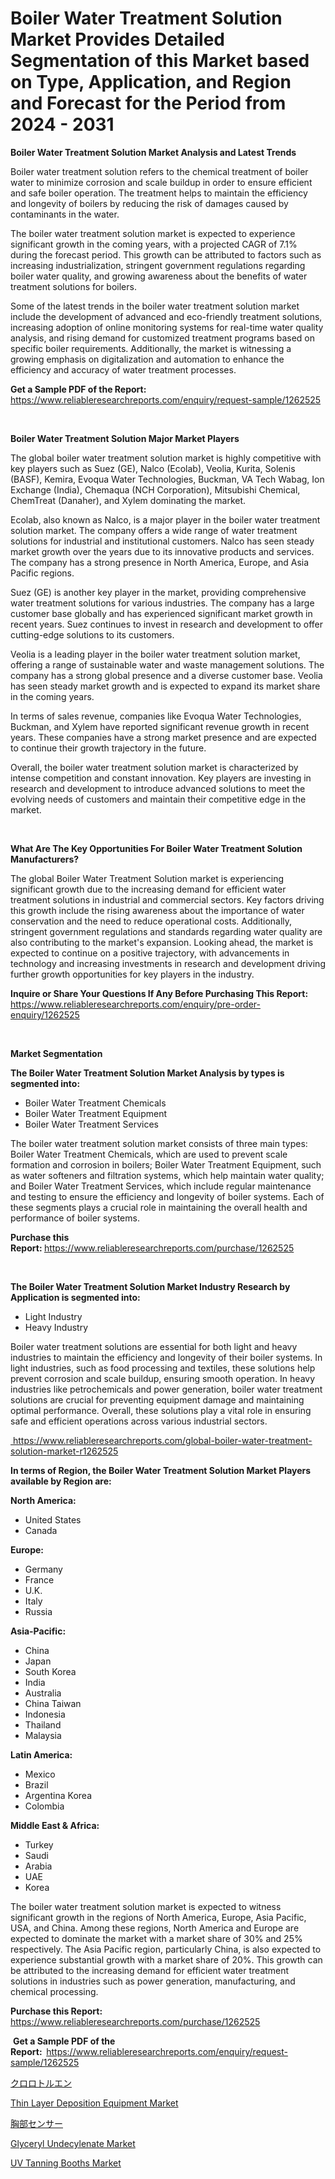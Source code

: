 <p><h1>Boiler Water Treatment Solution Market Provides Detailed Segmentation of this Market based on Type, Application, and Region and Forecast for the Period from 2024 - 2031</h1></p><p><strong>Boiler Water Treatment Solution Market Analysis and Latest Trends</strong></p>
<p><p>Boiler water treatment solution refers to the chemical treatment of boiler water to minimize corrosion and scale buildup in order to ensure efficient and safe boiler operation. The treatment helps to maintain the efficiency and longevity of boilers by reducing the risk of damages caused by contaminants in the water.</p><p>The boiler water treatment solution market is expected to experience significant growth in the coming years, with a projected CAGR of 7.1% during the forecast period. This growth can be attributed to factors such as increasing industrialization, stringent government regulations regarding boiler water quality, and growing awareness about the benefits of water treatment solutions for boilers.</p><p>Some of the latest trends in the boiler water treatment solution market include the development of advanced and eco-friendly treatment solutions, increasing adoption of online monitoring systems for real-time water quality analysis, and rising demand for customized treatment programs based on specific boiler requirements. Additionally, the market is witnessing a growing emphasis on digitalization and automation to enhance the efficiency and accuracy of water treatment processes.</p></p>
<p><strong>Get a Sample PDF of the Report:&nbsp;</strong> <a href="https://www.reliableresearchreports.com/enquiry/request-sample/1262525">https://www.reliableresearchreports.com/enquiry/request-sample/1262525</a></p>
<p>&nbsp;</p>
<p><strong>Boiler Water Treatment Solution Major Market Players</strong></p>
<p><p>The global boiler water treatment solution market is highly competitive with key players such as Suez (GE), Nalco (Ecolab), Veolia, Kurita, Solenis (BASF), Kemira, Evoqua Water Technologies, Buckman, VA Tech Wabag, Ion Exchange (India), Chemaqua (NCH Corporation), Mitsubishi Chemical, ChemTreat (Danaher), and Xylem dominating the market.</p><p>Ecolab, also known as Nalco, is a major player in the boiler water treatment solution market. The company offers a wide range of water treatment solutions for industrial and institutional customers. Nalco has seen steady market growth over the years due to its innovative products and services. The company has a strong presence in North America, Europe, and Asia Pacific regions.</p><p>Suez (GE) is another key player in the market, providing comprehensive water treatment solutions for various industries. The company has a large customer base globally and has experienced significant market growth in recent years. Suez continues to invest in research and development to offer cutting-edge solutions to its customers.</p><p>Veolia is a leading player in the boiler water treatment solution market, offering a range of sustainable water and waste management solutions. The company has a strong global presence and a diverse customer base. Veolia has seen steady market growth and is expected to expand its market share in the coming years.</p><p>In terms of sales revenue, companies like Evoqua Water Technologies, Buckman, and Xylem have reported significant revenue growth in recent years. These companies have a strong market presence and are expected to continue their growth trajectory in the future.</p><p>Overall, the boiler water treatment solution market is characterized by intense competition and constant innovation. Key players are investing in research and development to introduce advanced solutions to meet the evolving needs of customers and maintain their competitive edge in the market.</p></p>
<p>&nbsp;</p>
<p><strong>What Are The Key Opportunities For Boiler Water Treatment Solution Manufacturers?</strong></p>
<p><p>The global Boiler Water Treatment Solution market is experiencing significant growth due to the increasing demand for efficient water treatment solutions in industrial and commercial sectors. Key factors driving this growth include the rising awareness about the importance of water conservation and the need to reduce operational costs. Additionally, stringent government regulations and standards regarding water quality are also contributing to the market's expansion. Looking ahead, the market is expected to continue on a positive trajectory, with advancements in technology and increasing investments in research and development driving further growth opportunities for key players in the industry.</p></p>
<p><strong>Inquire or Share Your Questions If Any Before Purchasing This Report:</strong> <a href="https://www.reliableresearchreports.com/enquiry/pre-order-enquiry/1262525">https://www.reliableresearchreports.com/enquiry/pre-order-enquiry/1262525</a></p>
<p>&nbsp;</p>
<p><strong>Market Segmentation</strong></p>
<p><strong>The Boiler Water Treatment Solution Market Analysis by types is segmented into:</strong></p>
<p><ul><li>Boiler Water Treatment Chemicals</li><li>Boiler Water Treatment Equipment</li><li>Boiler Water Treatment Services</li></ul></p>
<p><p>The boiler water treatment solution market consists of three main types: Boiler Water Treatment Chemicals, which are used to prevent scale formation and corrosion in boilers; Boiler Water Treatment Equipment, such as water softeners and filtration systems, which help maintain water quality; and Boiler Water Treatment Services, which include regular maintenance and testing to ensure the efficiency and longevity of boiler systems. Each of these segments plays a crucial role in maintaining the overall health and performance of boiler systems.</p></p>
<p><strong>Purchase this Report:&nbsp;</strong><a href="https://www.reliableresearchreports.com/purchase/1262525">https://www.reliableresearchreports.com/purchase/1262525</a></p>
<p>&nbsp;</p>
<p><strong>The Boiler Water Treatment Solution Market Industry Research by Application is segmented into:</strong></p>
<p><ul><li>Light Industry</li><li>Heavy Industry</li></ul></p>
<p><p>Boiler water treatment solutions are essential for both light and heavy industries to maintain the efficiency and longevity of their boiler systems. In light industries, such as food processing and textiles, these solutions help prevent corrosion and scale buildup, ensuring smooth operation. In heavy industries like petrochemicals and power generation, boiler water treatment solutions are crucial for preventing equipment damage and maintaining optimal performance. Overall, these solutions play a vital role in ensuring safe and efficient operations across various industrial sectors.</p></p>
<p><a href="https://www.reliableresearchreports.com/global-boiler-water-treatment-solution-market-r1262525">&nbsp;https://www.reliableresearchreports.com/global-boiler-water-treatment-solution-market-r1262525</a></p>
<p><strong>In terms of Region, the Boiler Water Treatment Solution Market Players available by Region are:</strong></p>
<p>
    <p> <strong> North America: </strong>
        <ul>
            <li>United States</li>
            <li>Canada</li>
        </ul>
        </p> 
    <p> <strong> Europe: </strong>
        <ul>
            <li>Germany</li>
            <li>France</li>
            <li>U.K.</li>
            <li>Italy</li>
            <li>Russia</li>
        </ul>
        </p> 
    <p> <strong> Asia-Pacific: </strong>
        <ul>
            <li>China</li>
            <li>Japan</li>
            <li>South Korea</li>
            <li>India</li>
            <li>Australia</li>
            <li>China Taiwan</li>
            <li>Indonesia</li>
            <li>Thailand</li>
            <li>Malaysia</li>
        </ul>
        </p> 
    <p> <strong> Latin America: </strong>
        <ul>
            <li>Mexico</li>
            <li>Brazil</li>
            <li>Argentina Korea</li>
            <li>Colombia</li>
        </ul>
        </p> 
    <p> <strong> Middle East & Africa: </strong>
        <ul>
            <li>Turkey</li>
            <li>Saudi</li>
            <li>Arabia</li>
            <li>UAE</li>
            <li>Korea</li>
        </ul>
    </p>
    </p>
<p><p>The boiler water treatment solution market is expected to witness significant growth in the regions of North America, Europe, Asia Pacific, USA, and China. Among these regions, North America and Europe are expected to dominate the market with a market share of 30% and 25% respectively. The Asia Pacific region, particularly China, is also expected to experience substantial growth with a market share of 20%. This growth can be attributed to the increasing demand for efficient water treatment solutions in industries such as power generation, manufacturing, and chemical processing.</p></p>
<p><strong>Purchase this Report: </strong><a href="https://www.reliableresearchreports.com/purchase/1262525">https://www.reliableresearchreports.com/purchase/1262525</a></p>
<p>&nbsp;<strong>Get a Sample PDF of the Report:&nbsp;&nbsp;</strong><a href="https://www.reliableresearchreports.com/enquiry/request-sample/1262525">https://www.reliableresearchreports.com/enquiry/request-sample/1262525</a></p>
<p><strong></strong></p>
<p><p><a href="https://github.com/alyle7648/Market-Research-Report-List-1/blob/main/818622539198.md">クロロトルエン</a></p><p><a href="https://github.com/angelajermaine/Market-Research-Report-List-3/blob/main/thin-layer-deposition-equipment-market.md">Thin Layer Deposition Equipment Market</a></p><p><a href="https://medium.com/@barrycuda1974/%E8%83%B8%E9%83%A8%E3%82%BB%E3%83%B3%E3%82%B5%E3%83%BC%E5%B8%82%E5%A0%B4%E3%81%AE%E3%82%B5%E3%82%A4%E3%82%BA-cagr-%E3%83%88%E3%83%AC%E3%83%B3%E3%83%89-2024-2030-817cdb379520">胸部センサー</a></p><p><a href="https://shimmer-gardenia-37a.notion.site/Glyceryl-Undecylenate-Market-Share-Evolution-and-Market-Growth-Trends-2024-2031-cb01fbe85b694fa39e994303a5153c0f">Glyceryl Undecylenate Market</a></p><p><a href="https://view.publitas.com/reportprime-1/uv-tanning-booths-market-size-cagr-trends-2024-2030/">UV Tanning Booths Market</a></p></p>